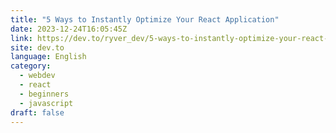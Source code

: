 ```yaml
---
title: "5 Ways to Instantly Optimize Your React Application"
date: 2023-12-24T16:05:45Z
link: https://dev.to/ryver_dev/5-ways-to-instantly-optimize-your-react-application-5fii?utm_medium=RSS&utm_source=news.12bit.vn
site: dev.to
language: English
category:
  - webdev
  - react
  - beginners
  - javascript
draft: false
---
```

